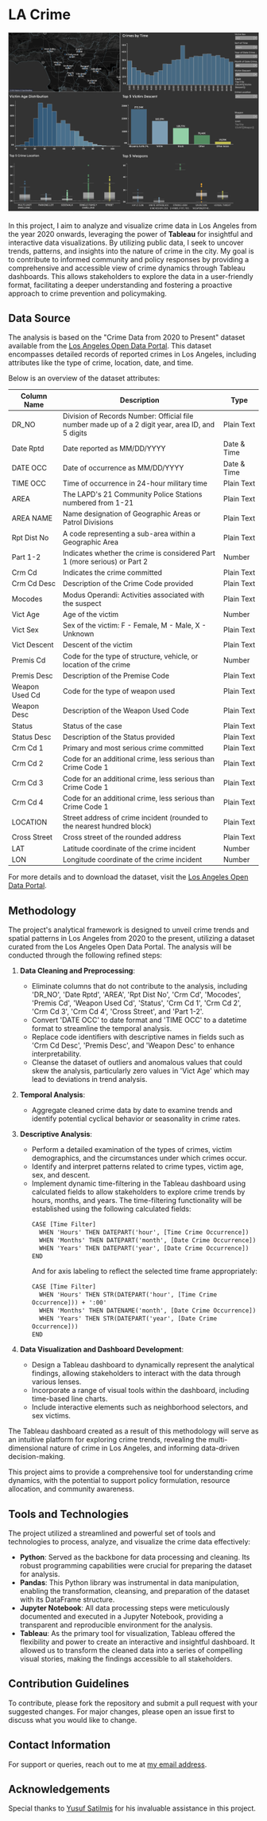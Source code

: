 # LA Crime

![Dashboard](assets/la-dashboard.png)

In this project, I aim to analyze and visualize crime data in Los Angeles from the year 2020 onwards, leveraging the power of **Tableau** for insightful and interactive data visualizations. By utilizing public data, I seek to uncover trends, patterns, and insights into the nature of crime in the city. My goal is to contribute to informed community and policy responses by providing a comprehensive and accessible view of crime dynamics through Tableau dashboards. This allows stakeholders to explore the data in a user-friendly format, facilitating a deeper understanding and fostering a proactive approach to crime prevention and policymaking.

## Data Source

The analysis is based on the "Crime Data from 2020 to Present" dataset available from the [Los Angeles Open Data Portal](https://data.lacity.org/). This dataset encompasses detailed records of reported crimes in Los Angeles, including attributes like the type of crime, location, date, and time.

Below is an overview of the dataset attributes:

| Column Name   | Description | Type |
|---------------|-------------|------|
| DR_NO         | Division of Records Number: Official file number made up of a 2 digit year, area ID, and 5 digits | Plain Text |
| Date Rptd     | Date reported as MM/DD/YYYY | Date & Time |
| DATE OCC      | Date of occurrence as MM/DD/YYYY | Date & Time |
| TIME OCC      | Time of occurrence in 24-hour military time | Plain Text |
| AREA          | The LAPD's 21 Community Police Stations numbered from 1-21 | Plain Text |
| AREA NAME     | Name designation of Geographic Areas or Patrol Divisions | Plain Text |
| Rpt Dist No   | A code representing a sub-area within a Geographic Area | Plain Text |
| Part 1-2      | Indicates whether the crime is considered Part 1 (more serious) or Part 2 | Number |
| Crm Cd        | Indicates the crime committed | Plain Text |
| Crm Cd Desc   | Description of the Crime Code provided | Plain Text |
| Mocodes       | Modus Operandi: Activities associated with the suspect | Plain Text |
| Vict Age      | Age of the victim | Number |
| Vict Sex      | Sex of the victim: F - Female, M - Male, X - Unknown | Plain Text |
| Vict Descent  | Descent of the victim | Plain Text |
| Premis Cd     | Code for the type of structure, vehicle, or location of the crime | Number |
| Premis Desc   | Description of the Premise Code | Plain Text |
| Weapon Used Cd| Code for the type of weapon used | Plain Text |
| Weapon Desc   | Description of the Weapon Used Code | Plain Text |
| Status        | Status of the case | Plain Text |
| Status Desc   | Description of the Status provided | Plain Text |
| Crm Cd 1      | Primary and most serious crime committed | Plain Text |
| Crm Cd 2      | Code for an additional crime, less serious than Crime Code 1 | Plain Text |
| Crm Cd 3      | Code for an additional crime, less serious than Crime Code 1 | Plain Text |
| Crm Cd 4      | Code for an additional crime, less serious than Crime Code 1 | Plain Text |
| LOCATION      | Street address of crime incident (rounded to the nearest hundred block) | Plain Text |
| Cross Street  | Cross street of the rounded address | Plain Text |
| LAT           | Latitude coordinate of the crime incident | Number |
| LON           | Longitude coordinate of the crime incident | Number |

For more details and to download the dataset, visit the [Los Angeles Open Data Portal](https://data.lacity.org/A-Safe-City/Crime-Data-from-2020-to-Present/kpu4-3xbg).

## Methodology

The project's analytical framework is designed to unveil crime trends and spatial patterns in Los Angeles from 2020 to the present, utilizing a dataset curated from the Los Angeles Open Data Portal. The analysis will be conducted through the following refined steps:

1. **Data Cleaning and Preprocessing**:
   - Eliminate columns that do not contribute to the analysis, including 'DR_NO', 'Date Rptd', 'AREA', 'Rpt Dist No', 'Crm Cd', 'Mocodes', 'Premis Cd', 'Weapon Used Cd', 'Status', 'Crm Cd 1', 'Crm Cd 2', 'Crm Cd 3', 'Crm Cd 4', 'Cross Street', and 'Part 1-2'.
   - Convert 'DATE OCC' to date format and 'TIME OCC' to a datetime format to streamline the temporal analysis.
   - Replace code identifiers with descriptive names in fields such as 'Crm Cd Desc', 'Premis Desc', and 'Weapon Desc' to enhance interpretability.
   - Cleanse the dataset of outliers and anomalous values that could skew the analysis, particularly zero values in 'Vict Age' which may lead to deviations in trend analysis.

2. **Temporal Analysis**:
   - Aggregate cleaned crime data by date to examine trends and identify potential cyclical behavior or seasonality in crime rates.

3. **Descriptive Analysis**:
   - Perform a detailed examination of the types of crimes, victim demographics, and the circumstances under which crimes occur.
   - Identify and interpret patterns related to crime types, victim age, sex, and descent.
   - Implement dynamic time-filtering in the Tableau dashboard using calculated fields to allow stakeholders to explore crime trends by hours, months, and years. The time-filtering functionality will be established using the following calculated fields:
     ```tableau
     CASE [Time Filter]
       WHEN 'Hours' THEN DATEPART('hour', [Time Crime Occurrence])
       WHEN 'Months' THEN DATEPART('month', [Date Crime Occurrence])
       WHEN 'Years' THEN DATEPART('year', [Date Crime Occurrence])
     END
     ```
     And for axis labeling to reflect the selected time frame appropriately:
     ```tableau
     CASE [Time Filter]
       WHEN 'Hours' THEN STR(DATEPART('hour', [Time Crime Occurrence])) + ':00'
       WHEN 'Months' THEN DATENAME('month', [Date Crime Occurrence])
       WHEN 'Years' THEN STR(DATEPART('year', [Date Crime Occurrence]))
     END
     ```

4. **Data Visualization and Dashboard Development**:
   - Design a Tableau dashboard to dynamically represent the analytical findings, allowing stakeholders to interact with the data through various lenses.
   - Incorporate a range of visual tools within the dashboard, including time-based line charts.
   - Include interactive elements such as neighborhood selectors, and sex victims.

The Tableau dashboard created as a result of this methodology will serve as an intuitive platform for exploring crime trends, revealing the multi-dimensional nature of crime in Los Angeles, and informing data-driven decision-making.

This project aims to provide a comprehensive tool for understanding crime dynamics, with the potential to support policy formulation, resource allocation, and community awareness.

## Tools and Technologies

The project utilized a streamlined and powerful set of tools and technologies to process, analyze, and visualize the crime data effectively:

- **Python**: Served as the backbone for data processing and cleaning. Its robust programming capabilities were crucial for preparing the dataset for analysis.
- **Pandas**: This Python library was instrumental in data manipulation, enabling the transformation, cleansing, and preparation of the dataset with its DataFrame structure.
- **Jupyter Notebook**: All data processing steps were meticulously documented and executed in a Jupyter Notebook, providing a transparent and reproducible environment for the analysis.
- **Tableau**: As the primary tool for visualization, Tableau offered the flexibility and power to create an interactive and insightful dashboard. It allowed us to transform the cleaned data into a series of compelling visual stories, making the findings accessible to all stakeholders.

## Contribution Guidelines
To contribute, please fork the repository and submit a pull request with your suggested changes. For major changes, please open an issue first to discuss what you would like to change.

## Contact Information
For support or queries, reach out to me at [my email address](mailto:albertevieites@gmail.com).

## Acknowledgements
Special thanks to [Yusuf Satilmis](https://github.com/yusufsjustit) for his invaluable assistance in this project.